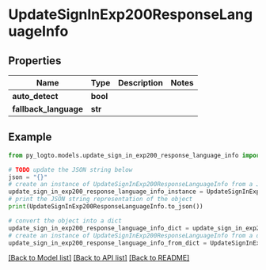 # UpdateSignInExp200ResponseLanguageInfo


## Properties

Name | Type | Description | Notes
------------ | ------------- | ------------- | -------------
**auto_detect** | **bool** |  | 
**fallback_language** | **str** |  | 

## Example

```python
from py_logto.models.update_sign_in_exp200_response_language_info import UpdateSignInExp200ResponseLanguageInfo

# TODO update the JSON string below
json = "{}"
# create an instance of UpdateSignInExp200ResponseLanguageInfo from a JSON string
update_sign_in_exp200_response_language_info_instance = UpdateSignInExp200ResponseLanguageInfo.from_json(json)
# print the JSON string representation of the object
print(UpdateSignInExp200ResponseLanguageInfo.to_json())

# convert the object into a dict
update_sign_in_exp200_response_language_info_dict = update_sign_in_exp200_response_language_info_instance.to_dict()
# create an instance of UpdateSignInExp200ResponseLanguageInfo from a dict
update_sign_in_exp200_response_language_info_from_dict = UpdateSignInExp200ResponseLanguageInfo.from_dict(update_sign_in_exp200_response_language_info_dict)
```
[[Back to Model list]](../README.md#documentation-for-models) [[Back to API list]](../README.md#documentation-for-api-endpoints) [[Back to README]](../README.md)


